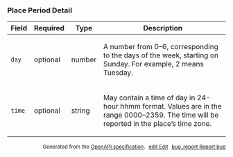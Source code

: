 <!--- This is a generated file, do not edit! -->
<!--- [START maps_http_schema_placeopeninghoursperioddetail] -->
<h3 class="schema-object" id="PlaceOpeningHoursPeriodDetail">Place Period Detail</h3>

| Field  | Required | Type   | Description                                                                                                                                                                                    |
| :----- | -------- | ------ | ---------------------------------------------------------------------------------------------------------------------------------------------------------------------------------------------- |
| `day`  | optional | number | <div class="nonref-property-description"><p>A number from 0–6, corresponding to the days of the week, starting on Sunday. For example, 2 means Tuesday.</p></div>                              |
| `time` | optional | string | <div class="nonref-property-description"><p>May contain a time of day in 24-hour hhmm format. Values are in the range 0000–2359. The time will be reported in the place’s time zone.</p></div> |

<p style="text-align: right; font-size: smaller;">Generated from the <a class="gc-analytics-event" data-category="GMP" data-label="openapi-github" href="https://github.com/googlemaps/openapi-specification" title="Google Maps Platform OpenAPI Specification" class="external">OpenAPI specification</a>.
<a class="gc-analytics-event" data-category="GMP" data-label="openapi-github" style="margin-left: 5px;" href="https://github.com/googlemaps/openapi-specification/blob/main/specification/schema" title="Edit on GitHub"><span class="material-icons">edit</span> Edit</a>
<a class="gc-analytics-event" data-category="GMP" data-label="openapi-github" style="margin-left: 5px;" href="https://github.com/googlemaps/openapi-specification/issues/new?assignees=&labels=type%3A+bug%2C+triage+me&template=bug_report.md&title=[schema] Bug - PlaceOpeningHoursPeriodDetail" title="File bug for schema on GitHub"><span class="material-icons">bug_report</span> Report bug</a>
</p>

<!--- [END maps_http_schema_placeopeninghoursperioddetail] -->
